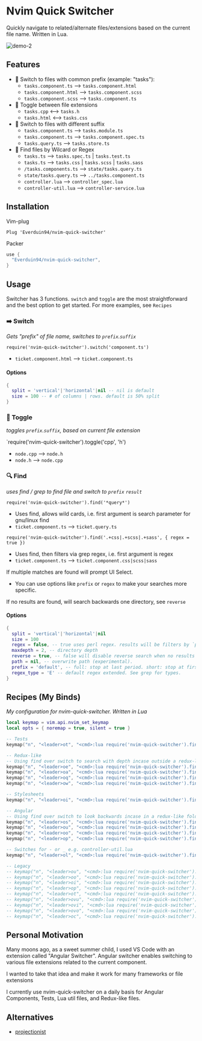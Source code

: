 # Nvim Quick Switcher
Quickly navigate to related/alternate files/extensions based on the current file name. Written in Lua.

![demo-2](https://user-images.githubusercontent.com/14320878/152060031-cec37a34-b1f8-4812-9758-e43a04f044a8.gif)

## Features
- 🦕 Switch to files with common prefix (example: "tasks"):
  - `tasks.component.ts` --> `tasks.component.html`
  - `tasks.component.html` --> `tasks.component.scss`
  - `tasks.component.scss` --> `tasks.component.ts`
- 🦎 Toggle between file extensions
  - `tasks.cpp` <--> `tasks.h`
  - `tasks.html` <--> `tasks.css`
- 🐙 Switch to files with different suffix
  - `tasks.component.ts` --> `tasks.module.ts`
  - `tasks.component.ts` --> `tasks.component.spec.ts`
  - `tasks.query.ts` --> `tasks.store.ts`
- 🐒 Find files by Wilcard or Regex
  - `tasks.ts` --> `tasks.spec.ts` | `tasks.test.ts` 
  - `tasks.ts` --> `tasks.css` | `tasks.scss` | `tasks.sass`
  - `/tasks.components.ts` --> `state/tasks.query.ts` 
  - `state/tasks.query.ts` --> `../tasks.component.ts`
  - `controller.lua` --> `controller_spec.lua`
  - `controller-util.lua` --> `controller-service.lua`

## Installation
Vim-plug 
```vim
Plug 'Everduin94/nvim-quick-switcher'
```

Packer
```lua
use {
  "Everduin94/nvim-quick-switcher",
}
```

## Usage

Switcher has 3 functions. `switch` and `toggle` are the most straightforward and the
best option to get started. For more examples, see `Recipes`

### ➡️ Switch
*Gets "prefix" of file name, switches to `prefix`.`suffix`*

`require('nvim-quick-switcher').switch('component.ts')`
- `ticket.component.html` --> `ticket.component.ts`

#### Options
```lua
{
  split = 'vertical'|'horizontal'|nil -- nil is default
  size = 100 -- # of columns | rows. default is 50% split
}
```

### 🔄 Toggle
*toggles `prefix`.`suffix`, based on current file extension*

`require('nvim-quick-switcher').toggle('cpp', 'h')
- `node.cpp` --> `node.h`
- `node.h` --> `node.cpp`

### 🔍 Find 
*uses find / grep to find file and switch to `prefix` `result`*

`require('nvim-quick-switcher').find('*query*')`
- Uses find, allows wild cards, i.e. first argument is search parameter for gnu/linux find
- `ticket.component.ts` --> `ticket.query.ts`

`require('nvim-quick-switcher').find('.+css|.+scss|.+sass', { regex = true })`
- Uses find, then filters via grep regex, i.e. first argument is regex
- `ticket.component.ts` --> `ticket.component.css|scss|sass`

If multiple matches are found will prompt UI Select.
- You can use options like `prefix` or `regex` to make your searches more specific.

If no results are found, will search backwards one directory, see `reverse`

#### Options 
```lua
{
  split = 'vertical'|'horizontal'|nil
  size = 100 
  regex = false, -- true uses perl regex. results will be filters by `prefix*`
  maxdepth = 2, -- directory depth 
  reverse = true, -- false will disable reverse search when no results are found
  path = nil, -- overwrite path (experimental).
  prefix = 'default', -- full: stop at last period. short: stop at first _ or -. default: stop at first period.
  regex_type = 'E' -- default regex extended. See grep for types.
}
```

## Recipes (My Binds)
*My configuration for nvim-quick-switcher. Written in Lua*

```lua
local keymap = vim.api.nvim_set_keymap
local opts = { noremap = true, silent = true }

-- Tests
keymap("n", "<leader>ot", "<cmd>:lua require('nvim-quick-switcher').find('.+test|.+spec', { regex = true, prefix='full' })<CR>", opts)

-- Redux-like
-- Using find over switch to search with depth incase outside a redux-like folder "/state"
keymap("n", "<leader>oe", "<cmd>:lua require('nvim-quick-switcher').find('*effects*')<CR>", opts)
keymap("n", "<leader>oa", "<cmd>:lua require('nvim-quick-switcher').find('*actions*')<CR>", opts)
keymap("n", "<leader>oq", "<cmd>:lua require('nvim-quick-switcher').find('*query*')<CR>", opts)
keymap("n", "<leader>ow", "<cmd>:lua require('nvim-quick-switcher').find('*store*')<CR>", opts)

-- Stylesheets
keymap("n", "<leader>oi", "<cmd>:lua require('nvim-quick-switcher').find('.+css|.+scss|.+sass', { regex = true, prefix='full' })<CR>", opts)

-- Angular
-- Using find over switch to look backwards incase in a redux-like folder "/state"
keymap("n", "<leader>os", "<cmd>:lua require('nvim-quick-switcher').find('.service.ts')<CR>", opts)
keymap("n", "<leader>ou", "<cmd>:lua require('nvim-quick-switcher').find('.component.ts')<CR>", opts)
keymap("n", "<leader>oo", "<cmd>:lua require('nvim-quick-switcher').find('.component.html')<CR>", opts)
keymap("n", "<leader>op", "<cmd>:lua require('nvim-quick-switcher').find('.module.ts')<CR>", opts)

-- Switches for - or _ e.g. controller-util.lua
keymap("n", "<leader>ol", "<cmd>:lua require('nvim-quick-switcher').find('*util.*', { prefix='short' })<CR>", opts)

-- Legacy
-- keymap("n", "<leader>ou", "<cmd>:lua require('nvim-quick-switcher').switch('component.ts')<CR>", opts)
-- keymap("n", "<leader>oo", "<cmd>:lua require('nvim-quick-switcher').switch('component.html')<CR>", opts)
-- keymap("n", "<leader>oi", "<cmd>:lua require('nvim-quick-switcher').switch('component.scss')<CR>", opts)
-- keymap("n", "<leader>op", "<cmd>:lua require('nvim-quick-switcher').switch('module.ts')<CR>", opts)
-- keymap("n", "<leader>ot", "<cmd>:lua require('nvim-quick-switcher').switch('component.spec.ts')<CR>", opts)
-- keymap("n", "<leader>ovu", "<cmd>:lua require('nvim-quick-switcher').switch('component.ts', { split = 'vertical' })<CR>", opts)
-- keymap("n", "<leader>ovi", "<cmd>:lua require('nvim-quick-switcher').switch('component.scss', { split = 'vertical' })<CR>", opts)
-- keymap("n", "<leader>ovo", "<cmd>:lua require('nvim-quick-switcher').switch('component.html', { split = 'vertical' })<CR>", opts)
-- keymap("n", "<leader>oc", "<cmd>:lua require('nvim-quick-switcher').toggle('cpp', 'h')<CR>", opts)
```

## Personal Motivation
Many moons ago, as a sweet summer child, I used VS Code with an extension called "Angular Switcher".
Angular switcher enables switching to various file extensions related to the current component.

I wanted to take that idea and make it work for many frameworks or file extensions

I currently use nvim-quick-switcher on a daily basis for Angular Components, Tests, Lua util files, and Redux-like files.

## Alternatives
- [projectionist](https://github.com/tpope/vim-projectionist)

